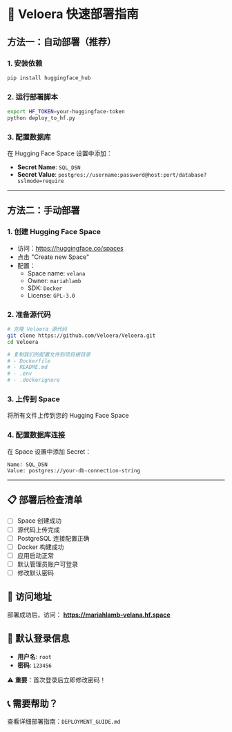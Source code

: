 # 🚀 Veloera 快速部署指南

## 方法一：自动部署（推荐）

### 1. 安装依赖
```bash
pip install huggingface_hub
```

### 2. 运行部署脚本
```bash
export HF_TOKEN=your-huggingface-token
python deploy_to_hf.py
```

### 3. 配置数据库
在 Hugging Face Space 设置中添加：
- **Secret Name**: `SQL_DSN`
- **Secret Value**: `postgres://username:password@host:port/database?sslmode=require`

---

## 方法二：手动部署

### 1. 创建 Hugging Face Space
- 访问：https://huggingface.co/spaces
- 点击 "Create new Space"
- 配置：
  - Space name: `velana`
  - Owner: `mariahlamb`
  - SDK: `Docker`
  - License: `GPL-3.0`

### 2. 准备源代码
```bash
# 克隆 Veloera 源代码
git clone https://github.com/Veloera/Veloera.git
cd Veloera

# 复制我们的配置文件到项目根目录
# - Dockerfile
# - README.md
# - .env
# - .dockerignore
```

### 3. 上传到 Space
将所有文件上传到您的 Hugging Face Space

### 4. 配置数据库连接
在 Space 设置中添加 Secret：
```
Name: SQL_DSN
Value: postgres://your-db-connection-string
```

---

## 📋 部署后检查清单

- [ ] Space 创建成功
- [ ] 源代码上传完成
- [ ] PostgreSQL 连接配置正确
- [ ] Docker 构建成功
- [ ] 应用启动正常
- [ ] 默认管理员账户可登录
- [ ] 修改默认密码

## 🔗 访问地址

部署成功后，访问：
**https://mariahlamb-velana.hf.space**

## 🔑 默认登录信息

- **用户名**: `root`
- **密码**: `123456`

⚠️ **重要**：首次登录后立即修改密码！

## 📞 需要帮助？

查看详细部署指南：`DEPLOYMENT_GUIDE.md`